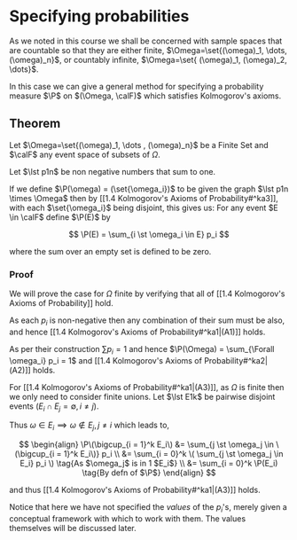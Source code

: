 # Specifying probabilities

As we noted in this course we shall be concerned with sample spaces that are countable so that they are either finite, $\Omega=\set{(\omega)_1, \dots, (\omega)_n}$, or countably infinite, $\Omega=\set{ (\omega)_1, (\omega)_2, \dots}$.

In this case we can give a general method for specifying a probability measure $\P$ on $(\Omega, \calF)$ which satisfies Kolmogorov's axioms.

## Theorem

Let $\Omega=\set{(\omega)_1, \dots ⁡, (\omega)_n}$ be a Finite Set and $\calF$ any event space of subsets of $\Omega$.

Let $\lst p1n$ be non negative numbers that sum to one. 

If we define $\P(\omega) = (\set{\omega_i})$ to be given the graph $\lst p1n \times \Omega$ then by [[1.4 Kolmogorov's Axioms of Probability#^ka3]], with each $\set{\omega_i}$ being disjoint, this gives us: For any event $E \in \calF$ define $\P(E)$ by

$$
\P(E) = \sum_{i \st \omega_i \in E} p_i
$$

where the sum over an empty set is defined to be zero. 

### Proof

We will prove the case for $\Omega$ finite by verifying that all of [[1.4 Kolmogorov's Axioms of Probability]] hold. 

As each $p_i$ is non-negative then any combination of their sum must be also, and hence [[1.4 Kolmogorov's Axioms of Probability#^ka1|(A1)]] holds. 

As per their construction $\sum p_i = 1$ and hence $\P(\Omega) = \sum_{\Forall \omega_i} p_i = 1$ and [[1.4 Kolmogorov's Axioms of Probability#^ka2|(A2)]] holds.

For [[1.4 Kolmogorov's Axioms of Probability#^ka1|(A3)]], as $\Omega$ is finite then we only need to consider finite unions. Let $\lst E1k$ be pairwise disjoint events ($E_i \cap E_j = \emptyset, i \ne j$).

Thus $\omega \in E_i \implies \omega \notin E_j, j \ne i$ which leads to,

$$
\begin{align}
\P\(\bigcup_{i = 1}^k E_i\)
&= \sum_{j \st \omega_j \in \(\bigcup_{i = 1}^k E_i\)} p_i \\
&= \sum_{i = 0}^k \(
	\sum_{j \st \omega_j \in E_i} p_i
\)
\tag{As $\omega_j$ is in 1 $E_i$}
\\
&= \sum_{i = 0}^k \P(E_i)
\tag{By defn of $\P$}
\end{align}
$$

and thus [[1.4 Kolmogorov's Axioms of Probability#^ka1|(A3)]] holds.

Notice that here we have not specified the *values* of the $p_i$'s, merely given a conceptual framework with which to work with them. The values themselves will be discussed later.
